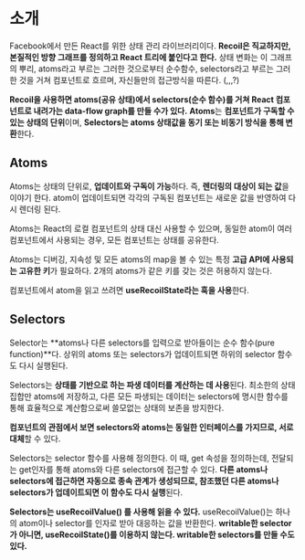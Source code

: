 # 소개

Facebook에서 만든 React를 위한 상태 관리 라이브러리이다. **Recoil은 직교하지만, 본질적인 방향 그래프를 정의하고 React 트리에 붙인다고 한다.** 상태 변화는 이 그래프의 뿌리, atoms라고 부르는 그러한 것으로부터 순수함수, selectors라고 부르는 그러한 것을 거쳐 컴포넌트로 흐르며, 자신들만의 접근방식을 따른다. (,,,?)

**Recoil을 사용하면 atoms(공유 상태)에서 selectors(순수 함수)를 거쳐 React 컴포넌트로 내려가는 data-flow graph를 만들 수가 있다.** **Atoms**는 **컴포넌트가 구독할 수 있는 상태의 단위**이며, **Selectors는 atoms 상태값을 동기 또는 비동기 방식을 통해 변환**한다.

## Atoms

Atoms는 상태의 단위로, **업데이트와 구독이 가능**하다. 즉, **렌더링의 대상이 되는 값**을 이야기 한다. atom이 업데이트되면 각각의 구독된 컴포넌트는 새로운 값을 반영하여 다시 렌더링 된다.

Atoms는 React의 로컬 컴포넌트의 상태 대신 사용할 수 있으며, 동일한 atom이 여러 컴포넌트에서 사용되는 경우, 모든 컴포넌트는 상태를 공유한다.

Atoms는 디버깅, 지속성 및 모든 atoms의 map을 볼 수 있는 특정 **고급 API에 사용되는 고유한 키**가 필요하다. 2개의 atoms가 같은 키를 갖는 것은 허용하지 않는다.

컴포넌트에서 atom을 읽고 쓰려면 **useRecoilState라는 훅을 사용**한다.

## Selectors

Selector는 **atoms나 다른 selectors를 입력으로 받아들이는 순수 함수(pure function)**다. 상위의 atoms 또는 selectors가 업데이트되면 하위의 selector 함수도 다시 실행된다.

Selectors는 **상태를 기반으로 하는 파생 데이터를 계산하는 데 사용**된다. 최소한의 상태 집합만 atoms에 저장하고, 다른 모든 파생되는 데이터는 selectors에 명시한 함수를 통해 효율적으로 계산함으로써 쓸모없는 상태의 보존을 방지한다.

**컴포넌트의 관점에서 보면 selectors와 atoms는 동일한 인터페이스를 가지므로, 서로 대체**할 수 있다.

Selectors는 selector 함수를 사용해 정의한다. 이 때, get 속성을 정의하는데, 전달되는 get인자를 통해 atoms와 다른 selectors에 접근할 수 있다. **다른 atoms나 selectors에 접근하면 자동으로 종속 관계가 생성되므로, 참조했던 다른 atoms나 selectors가 업데이트되면 이 함수도 다시 실행**된다.

**Selectors는 useRecoilValue() 를 사용해 읽을 수 있다.** useRecoilValue()는 하나의 atom이나 selector를 인자로 받아 대응하는 값을 반환한다. **writable한 selector가 아니면, useRecoilState()를 이용하지 않는다. writable한 selectors를 만들 수도 있다.**
